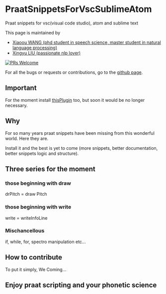 # PraatSnippetsForVscSublimeAtom
Praat snippets for vsc(visual code studio), atom and sublime text

This page is maintained by

* [Xiaoou WANG (phd student in speech science, master student in natural language processing)](http://xiaoouwang.github.io)
* [Xingyu LIU (passionate nlp lover)](https://github.com/xingyuliuNLP)

[![PRs Welcome](https://img.shields.io/badge/PRs-welcome-brightgreen.svg?style=flat-square)](http://makeapullrequest.com)

For all the bugs or requests or contributions, go to the [github page](https://github.com/xiaoouwang/PraatSnippetsForVscSublimeAtom).

## Important

For the moment install [thisPlugin](https://marketplace.visualstudio.com/items?itemName=jordwest.praat-vscode) too, but soon it would be no longer necessary.

## Why

For so many years praat snippets have been missing from this wonderful world.
Here they are.

Install it and the best is yet to come (more snippets, better documentation, better snippets logic and structure).

## Three series for the moment

### those beginning with draw

drPitch = draw Pitch

### those beginning with write

write = writeInfoLine

### Mischancellous

if, while, for, spectro manipulation etc...

## How to contribute

To put it simply, We
Coming...

## Enjoy praat scripting and your phonetic science
